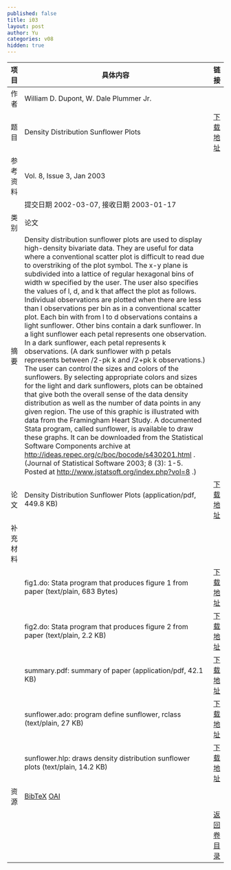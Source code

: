 ```yaml
---
published: false
title: i03
layout: post
author: Yu
categories: v08
hidden: true
---
```


| 项目 | 具体内容 | 链接 |
|---:|---|---|
| 作者 | William D. Dupont, W. Dale Plummer Jr.| |
| 题目 |Density Distribution Sunflower Plots | [下载地址](http://www.jstatsoft.org/v08/i03/paper) |
| 参考资料 |Vol. 8, Issue 3, Jan 2003 | |
| | 提交日期 2002-03-07, 接收日期 2003-01-17| | 
| 类别 | 论文| |
| 摘要 |   Density distribution sunflower plots are used to display high-density bivariate data.  They are useful for data where a conventional scatter plot is difficult to read due to overstriking of the plot symbol.  The x-y plane is subdivided into a lattice of regular hexagonal bins of width w specified by the user.  The user also specifies the values of l, d, and k that affect the plot as follows.  Individual observations are plotted when there are less than l observations per bin as in a conventional scatter plot.  Each bin with from l to d observations contains a light sunflower.  Other bins contain a dark sunflower. In a light sunflower each petal represents one observation.  In a dark sunflower, each petal represents k observations.  (A dark sunflower with p petals represents between /2-pk k  and /2+pk k  observations.)  The user can control the sizes and colors of the sunflowers.  By selecting appropriate colors and sizes for the light and dark sunflowers, plots can be obtained that give both the overall sense of the data density distribution as well as the number of data points in any given region.  The use of this graphic is illustrated with data from the Framingham Heart Study.  A documented Stata program, called sunflower, is available to draw these graphs.  It can be downloaded from the Statistical Software Components archive at http://ideas.repec.org/c/boc/bocode/s430201.html .  (Journal of Statistical Software 2003; 8 (3): 1-5.  Posted at http://www.jstatsoft.org/index.php?vol=8 .)| |
| 论文 | Density Distribution Sunflower Plots  (application/pdf, 449.8 KB)| [下载地址](http://www.jstatsoft.org/v08/i03/paper) |
| 补充材料 | | |
| |fig1.do: Stata program that produces figure 1 from paper  (text/plain, 683 Bytes)|  [下载地址](http://www.jstatsoft.org/v08/i03/supp/1) |
| |fig2.do: Stata program that produces figure 2 from paper  (text/plain, 2.2 KB)|  [下载地址](http://www.jstatsoft.org/v08/i03/supp/2) |
| |summary.pdf: summary of paper  (application/pdf, 42.1 KB)|  [下载地址](http://www.jstatsoft.org/v08/i03/supp/3) |
| |sunflower.ado: program define sunflower, rclass  (text/plain, 27 KB)|  [下载地址](http://www.jstatsoft.org/v08/i03/supp/4) |
| |sunflower.hlp: draws density distribution sunflower plots  (text/plain, 14.2 KB)|  [下载地址](http://www.jstatsoft.org/v08/i03/supp/5) |
| 资源 | [BibTeX](http://www.jstatsoft.org/v08/i03/bibtex) [OAI](http://www.jstatsoft.org/oai?verb=GetRecord&identifier=oai.jstatsoft/v08/i03&prefix=oai_dc)| |
| |  | [返回卷目录]({{site.baseurl}}/volume/v08.html) |